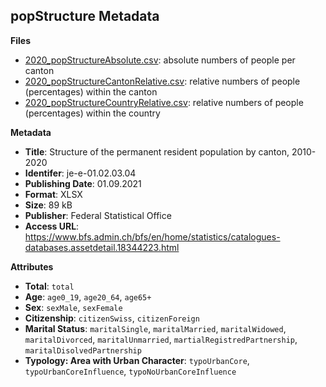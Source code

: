 ## popStructure Metadata

**Files**
- [2020_popStructureAbsolute.csv](https://github.com/epicalekspwner/OpenData/blob/main/popStructure/2020_popStructureAbsolute.csv): absolute numbers of people per canton
- [2020_popStructureCantonRelative.csv](https://github.com/epicalekspwner/OpenData/blob/main/popStructure/2020_popStructureCantonRelative.csv): relative numbers of people (percentages) within the canton
- [2020_popStructureCountryRelative.csv](https://github.com/epicalekspwner/OpenData/blob/main/popStructure/2020_popStructureCountryRelative.csv): relative numbers of people (percentages) within the country

**Metadata**
- **Title**: Structure of the permanent resident population by canton, 2010-2020
- **Identifer**: je-e-01.02.03.04
- **Publishing Date**: 01.09.2021
- **Format**: XLSX
- **Size**: 89 kB
- **Publisher**: Federal Statistical Office
- **Access URL**: https://www.bfs.admin.ch/bfs/en/home/statistics/catalogues-databases.assetdetail.18344223.html

**Attributes**
- **Total**: ```total```
- **Age**: ```age0_19```, ```age20_64```, ```age65+```
- **Sex**: ```sexMale```, ```sexFemale``` 
- **Citizenship**: ```citizenSwiss```, ```citizenForeign``` 
- **Marital Status**: ```maritalSingle```, ```maritalMarried```, ```maritalWidowed```, ```maritalDivorced```, ```maritalUnmarried```, ```martialRegistredPartnership```, ```maritalDisolvedPartnership```
- **Typology: Area with Urban Character**: ```typoUrbanCore```, ```typoUrbanCoreInfluence```, ```typoNoUrbanCoreInfluence```

